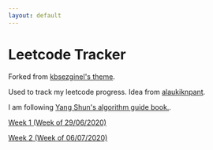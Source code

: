 ```yaml
---
layout: default
---
```

# Leetcode Tracker

Forked from [kbsezginel's theme](https://kbsezginel.github.io/gh-pages-template/).

Used to track my leetcode progress. Idea from [alaukiknpant](https://github.com/alaukiknpant/gh-pages-template).

I am following [Yang Shun's algorithm guide book.](https://yangshun.github.io/tech-interview-handbook/algorithms/array).

[Week 1 (Week of 29/06/2020)](https://github.com/ryan-foo/leetcode-tracking/week-1)

[Week 2 (Week of 06/07/2020)](https://github.com/ryan-foo/leetcode-tracking/week-2)
